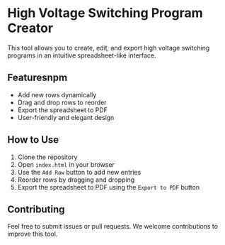 # High Voltage Switching Program Creator

This tool allows you to create, edit, and export high voltage switching programs in an intuitive spreadsheet-like interface.

## Featuresnpm 
- Add new rows dynamically
- Drag and drop rows to reorder
- Export the spreadsheet to PDF
- User-friendly and elegant design

## How to Use
1. Clone the repository
2. Open `index.html` in your browser
3. Use the `Add Row` button to add new entries
4. Reorder rows by dragging and dropping
5. Export the spreadsheet to PDF using the `Export to PDF` button

## Contributing
Feel free to submit issues or pull requests. We welcome contributions to improve this tool.